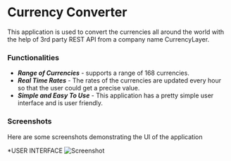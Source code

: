 # Currency Converter

This application is used to convert the currencies all around the world with the help of 3rd party REST API from a company name CurrencyLayer.

### Functionalities 
* ***Range of Currencies*** - supports a range of 168 currencies.
* ***Real Time Rates*** - The rates of the currencies are updated every hour so that the user could get a precise value.
* ***Simple and Easy To Use*** - This application has a pretty simple user interface and is user friendly.

### Screenshots

Here are some screenshots demonstrating the UI of the application

*USER INTERFACE
![Screenshot](user-interface.png)
